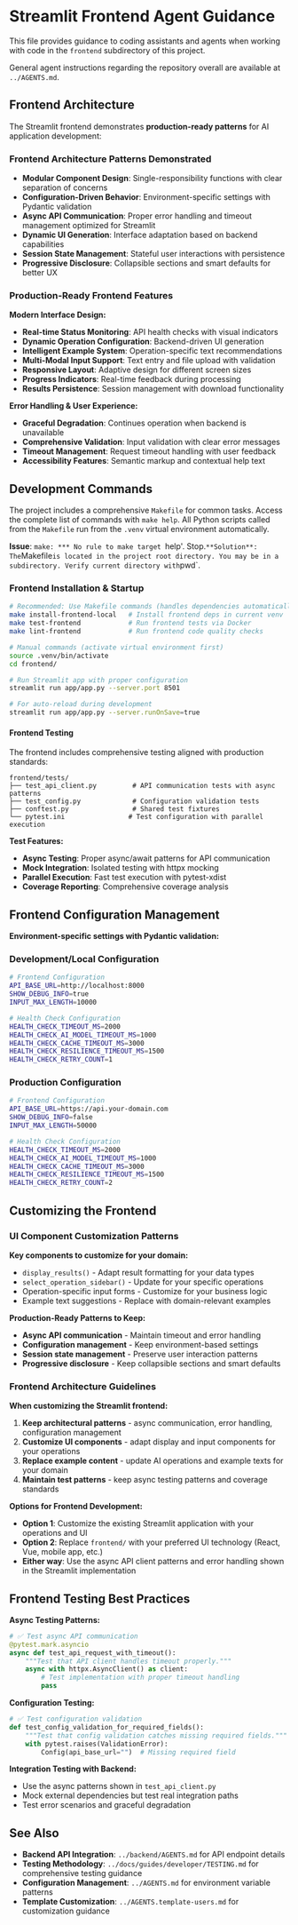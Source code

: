 # Streamlit Frontend Agent Guidance

This file provides guidance to coding assistants and agents when working with code in the `frontend` subdirectory of this project.

General agent instructions regarding the repository overall are available at `../AGENTS.md`.

## Frontend Architecture

The Streamlit frontend demonstrates **production-ready patterns** for AI application development:

### Frontend Architecture Patterns Demonstrated
- **Modular Component Design**: Single-responsibility functions with clear separation of concerns
- **Configuration-Driven Behavior**: Environment-specific settings with Pydantic validation
- **Async API Communication**: Proper error handling and timeout management optimized for Streamlit
- **Dynamic UI Generation**: Interface adaptation based on backend capabilities
- **Session State Management**: Stateful user interactions with persistence
- **Progressive Disclosure**: Collapsible sections and smart defaults for better UX

### Production-Ready Frontend Features
**Modern Interface Design:**
- **Real-time Status Monitoring**: API health checks with visual indicators
- **Dynamic Operation Configuration**: Backend-driven UI generation
- **Intelligent Example System**: Operation-specific text recommendations
- **Multi-Modal Input Support**: Text entry and file upload with validation
- **Responsive Layout**: Adaptive design for different screen sizes
- **Progress Indicators**: Real-time feedback during processing
- **Results Persistence**: Session management with download functionality

**Error Handling & User Experience:**
- **Graceful Degradation**: Continues operation when backend is unavailable
- **Comprehensive Validation**: Input validation with clear error messages
- **Timeout Management**: Request timeout handling with user feedback
- **Accessibility Features**: Semantic markup and contextual help text

## Development Commands

The project includes a comprehensive `Makefile` for common tasks. Access the complete list of commands with `make help`. All Python scripts called from the `Makefile` run from the `.venv` virtual environment automatically.

**Issue**: `make: *** No rule to make target `help'.  Stop.`
**Solution**: The `Makefile` is located in the project root directory. You may be in a subdirectory. Verify current directory with `pwd`.

### Frontend Installation & Startup

```bash
# Recommended: Use Makefile commands (handles dependencies automatically)
make install-frontend-local   # Install frontend deps in current venv
make test-frontend            # Run frontend tests via Docker
make lint-frontend            # Run frontend code quality checks

# Manual commands (activate virtual environment first)
source .venv/bin/activate
cd frontend/

# Run Streamlit app with proper configuration
streamlit run app/app.py --server.port 8501

# For auto-reload during development
streamlit run app/app.py --server.runOnSave=true
```

#### Frontend Testing
The frontend includes comprehensive testing aligned with production standards:

```
frontend/tests/
├── test_api_client.py         # API communication tests with async patterns
├── test_config.py             # Configuration validation tests
├── conftest.py                # Shared test fixtures
└── pytest.ini                # Test configuration with parallel execution
```

**Test Features:**
- **Async Testing**: Proper async/await patterns for API communication
- **Mock Integration**: Isolated testing with httpx mocking
- **Parallel Execution**: Fast test execution with pytest-xdist
- **Coverage Reporting**: Comprehensive coverage analysis

## Frontend Configuration Management

**Environment-specific settings with Pydantic validation:**

### Development/Local Configuration
```bash
# Frontend Configuration
API_BASE_URL=http://localhost:8000
SHOW_DEBUG_INFO=true
INPUT_MAX_LENGTH=10000

# Health Check Configuration
HEALTH_CHECK_TIMEOUT_MS=2000
HEALTH_CHECK_AI_MODEL_TIMEOUT_MS=1000
HEALTH_CHECK_CACHE_TIMEOUT_MS=3000
HEALTH_CHECK_RESILIENCE_TIMEOUT_MS=1500
HEALTH_CHECK_RETRY_COUNT=1
```

### Production Configuration
```bash
# Frontend Configuration
API_BASE_URL=https://api.your-domain.com
SHOW_DEBUG_INFO=false
INPUT_MAX_LENGTH=50000

# Health Check Configuration  
HEALTH_CHECK_TIMEOUT_MS=2000
HEALTH_CHECK_AI_MODEL_TIMEOUT_MS=1000
HEALTH_CHECK_CACHE_TIMEOUT_MS=3000
HEALTH_CHECK_RESILIENCE_TIMEOUT_MS=1500
HEALTH_CHECK_RETRY_COUNT=2
```

## Customizing the Frontend

### UI Component Customization Patterns

**Key components to customize for your domain:**
- `display_results()` - Adapt result formatting for your data types
- `select_operation_sidebar()` - Update for your specific operations
- Operation-specific input forms - Customize for your business logic
- Example text suggestions - Replace with domain-relevant examples

**Production-Ready Patterns to Keep:**
- **Async API communication** - Maintain timeout and error handling
- **Configuration management** - Keep environment-based settings
- **Session state management** - Preserve user interaction patterns
- **Progressive disclosure** - Keep collapsible sections and smart defaults

### Frontend Architecture Guidelines

**When customizing the Streamlit frontend:**

1. **Keep architectural patterns** - async communication, error handling, configuration management
2. **Customize UI components** - adapt display and input components for your operations  
3. **Replace example content** - update AI operations and example texts for your domain
4. **Maintain test patterns** - keep async testing patterns and coverage standards

**Options for Frontend Development:**
- **Option 1**: Customize the existing Streamlit application with your operations and UI
- **Option 2**: Replace `frontend/` with your preferred UI technology (React, Vue, mobile app, etc.)
- **Either way**: Use the async API client patterns and error handling shown in the Streamlit implementation

## Frontend Testing Best Practices

**Async Testing Patterns:**
```python
# ✅ Test async API communication
@pytest.mark.asyncio
async def test_api_request_with_timeout():
    """Test that API client handles timeout properly."""
    async with httpx.AsyncClient() as client:
        # Test implementation with proper timeout handling
        pass
```

**Configuration Testing:**
```python
# ✅ Test configuration validation
def test_config_validation_for_required_fields():
    """Test that config validation catches missing required fields."""
    with pytest.raises(ValidationError):
        Config(api_base_url="")  # Missing required field
```

**Integration Testing with Backend:**
- Use the async patterns shown in `test_api_client.py`
- Mock external dependencies but test real integration paths
- Test error scenarios and graceful degradation

## See Also

- **Backend API Integration**: `../backend/AGENTS.md` for API endpoint details
- **Testing Methodology**: `../docs/guides/developer/TESTING.md` for comprehensive testing guidance
- **Configuration Management**: `../AGENTS.md` for environment variable patterns
- **Template Customization**: `../AGENTS.template-users.md` for customization guidance